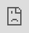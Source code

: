 ```yaml
---
title: "What Size Bike Should You Buy for Raleigh Bikes?"
description: ""
date: 2022-05-22
categories: 
tags: 
thumbnail: https://tse1.mm.bing.net/th?q=What%20Size%20Bike%20Should%20You%20Buy%20For%20Raleigh%20Bikes%3F&w=800&h=500&c=1&rs=1
author: "Osgood"
showToc: true
TocOpen: true
draft: false
hidemeta: false
comments: false
disableHLJS: true # to disable highlightjs
disableShare: false
disableHLJS: false
hideSummary: false
searchHidden: true
ShowReadingTime: true
ShowBreadCrumbs: true
ShowPostNavLinks: true
ShowWordCount: true
ShowRssButtonInSectionTermList: true
UseHugoToc: false
ShowShareButtons: true
---
```


<center>
	<img src="https://tse1.mm.bing.net/th?q=What%20Size%20Bike%20Should%20You%20Buy%20For%20Raleigh%20Bikes%3F&w=800&h=500&c=1&rs=1" alt="What Size Bike Should You Buy For Raleigh Bikes?" width="800" height="500" style="display: block; width: 100%; height: auto">
</center>

<p>Raleigh Bikes has been making quality bicycles since 1887, and is still one of the most respected bike brands in the world. With such a long history, Raleigh offers a wide variety of bikes that are suitable for different types of riders. But with so many different types of bikes on the market, it can be difficult to decide which one is right for you. This guide will help you determine what size bike you should buy for Raleigh bikes, and provide information on how to pick the best bike for your needs.</p>

<h2>Types of Raleigh Bikes</h2>

<p>Raleigh offers a variety of bikes ranging from road bikes, mountain bikes, hybrid bikes, and comfort bikes. Each type of bike has different features that make it suitable for different kinds of riders. Here is an overview of the different types of Raleigh bikes:</p>

<ul>
  <li><strong>Road Bikes</strong>- Road bikes are designed for speed and efficiency, and are perfect for long distance rides on paved surfaces. They typically feature a lightweight frame, narrow tires with low rolling resistance, and drop handlebars.</li>
  <li><strong>Mountain Bikes</strong>- Mountain bikes are designed for off-road riding on rough terrain. They feature a sturdy frame, wide tires with deep treads, and suspension systems to absorb the impact of rough terrain.</li>
  <li><strong>Hybrid Bikes</strong>- Hybrid bikes are a mix of road and mountain bikes, and are ideal for riders who want to ride both on and off-road. They typically feature a lightweight frame, wider tires than a road bike, and suspension forks.</li>
  <li><strong>Comfort Bikes</strong>- Comfort bikes are designed for casual riding on paved roads and trails. They feature a relaxed frame geometry, wider tires, and upright handlebars for a more comfortable riding position.</li>
</ul>

<h2>How to Choose the Right Size Bike for Raleigh Bikes</h2>

<p>Choosing the right size bike for Raleigh bikes is essential to ensure a comfortable and safe ride. The size of the bike you should buy depends on your height, and the type of bike you want to buy. Raleigh bikes are generally available in four size categories: extra small (XS), small (S), medium (M), and large (L). Here's a quick guide to help you choose the right size bike for your needs:</p>

<ul>
  <li><strong>Extra Small (XS)</strong>- This size is suitable for riders with a height of 4'10" to 5'2".</li>
  <li><strong>Small (S)</strong>- This size is suitable for riders with a height of 5'2" to 5'6".</li>
  <li><strong>Medium (M)</strong>- This size is suitable for riders with a height of 5'6" to 5'10".</li>
  <li><strong>Large (L)</strong>- This size is suitable for riders with a height of 5'10" and up.</li>
</ul>

<p>Once you have determined the right size for you, it's important to consider the type of bike you want to buy. Road bikes and mountain bikes require different frame sizes, so it's important to pick the right size for the type of bike you want. Raleigh also offers a range of custom frame sizes, so if you have specific requirements, you can have your bike custom made to fit your body.</p>

<h2>Tips for Buying a Bike for Raleigh Bikes</h2>

<p>When buying a bike for Raleigh bikes, there are a few things to keep in mind:</p>

<ul>
  <li><strong>Budget</strong>- Raleigh bikes range in price from entry-level to professional-level bikes. It's important to have an idea of your budget before you start shopping, as this will help you narrow down your options.</li>
  <li><strong>Riding Style</strong>- Before buying a bike, it's important to consider how you plan to use it. Are you looking for a bike for recreational riding, or for serious competition? Knowing your riding style will help you pick the right bike for your needs.</li>
  <li><strong>Test Ride</strong>- Once you have selected a bike, it's important to take it for a test ride before you buy it. This will help you get a feel for the bike and make sure it fits you properly.</li>
</ul>

<h2>Frequently Asked Questions</h2>

<h3>What is the best size bike for Raleigh bikes?</h3>

<p>The best size bike for Raleigh bikes depends on your height and the type of bike you want. Raleigh bikes are generally available in four sizes: extra small (XS), small (S), medium (M), and large (L).</p>

<h3>Are Raleigh bikes good quality?</h3>

<p>Yes, Raleigh bikes are known for their high quality and are a popular choice among cyclists. They use high quality materials and components, and are designed to provide a comfortable and reliable ride.</p>

<h3>What is the difference between a road bike and a mountain bike?</h3>

<p>Road bikes are designed for speed and efficiency, and are best suited for riding on paved surfaces. Mountain bikes are designed for off-road riding, and feature a sturdy frame, wide tires with deep treads, and suspension systems.</p>

<h3>Do Raleigh bikes come with a warranty?</h3>

<p>Yes, most Raleigh bikes come with a limited lifetime warranty. This covers any defects in materials or workmanship on the frame and components for the duration of the original owner's use.</p>

<h3>What should I look for when buying a bike?</h3>

<p>When buying a bike, it's important to consider your budget, riding style, and the type of bike you want. It's also important to take the bike for a test ride before you buy it, to make sure the fit is correct and that you are comfortable with the bike.</p>

<h3>Where can I buy a Raleigh bike?</h3>

<p>Raleigh bikes are available at most bike shops and online retailers. You can also find some Raleigh bikes at select sporting goods stores.</p>

<h3>How often should I have my bike serviced?</h3>

<p>It's important to have your bike serviced at least once a year to keep it in good condition. Regular maintenance can help extend the life of your bike and ensure it is safe to ride.</p>

<h3>What is the best way to store a bike?</h3>

<p>The best way to store a bike is in a cool, dry place. Bikes should be stored indoors if possible, as excessive heat and humidity can damage the components. If you must store your bike outside, make sure it is in a covered area and out of direct sunlight.</p>

<h3>How do I know if my bike is the right size for me?</h3>

<p>The best way to determine if a bike is the right size for you is to take it for a test ride. If the bike is the correct size, it should feel comfortable and stable when you are riding it.</p>

<h3>What type of pedals should I use on my bike?</h3>

<p>The type of pedals you should use depends on the type of bike you have and your riding style. If you are using a road bike, you should use clip-in pedals. If you are using a mountain bike, you should use flat pedals. If you are using a hybrid or comfort bike, you can use either type of pedal.</p>

<h3>Can I add accessories to my bike?</h3>

<p>Yes, you can add accessories to your bike to customize it and make it more comfortable and enjoyable to ride. Common accessories include handlebar bags, rear racks, fenders, and lights.</p>

<h3>What is the best way to transport a bike?</h3>

<p>The best way to transport a bike is in a bike rack. Bike racks are available for cars, trucks, and SUV's, and make it easy to transport your bike safely and securely.</p>

<h3>Can I use my bike off-road?</h3>

<p>If you have a mountain bike, you can use it off-road. However, if you have a road or hybrid bike, it is not recommended to use it off-road, as the components and frame may not be suitable for off-road riding.</p>

<h3>How often should I replace my bike tires?</h3>

<p>The frequency of tire replacement depends on how often you ride your bike and the type of terrain you ride on. If you ride regularly on rough terrain, you may need to replace your tires more frequently. In general, it is recommended to replace your tires every 1-2 years.</p

<div style="position: relative; padding-bottom: 56.25%; overflow: hidden"><iframe src="https://www.youtube.com/embed/nBJpGVn_AK8" frameborder="0" allow="accelerometer; autoplay; clipboard-write; encrypted-media; gyroscope; picture-in-picture; web-share" allowfullscreen style="position: absolute; top: 0; left: 0; width: 100%; height: 100%;"></iframe>
</div>